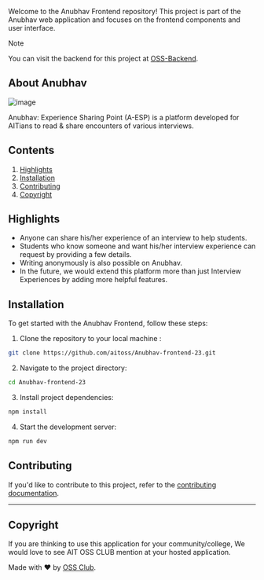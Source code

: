 Welcome to the Anubhav Frontend repository! This project is part of the Anubhav web application and focuses on the frontend components and user interface.

> [!NOTE]  
> You can visit the backend for this project at [OSS-Backend](https://github.com/aitoss/oss-backend).

## About Anubhav

![image](https://github.com/aitoss/Anubhav-frontend-23/assets/91362856/884ea575-8477-41c3-aa95-6a88504259a3)

Anubhav: Experience Sharing Point (A-ESP) is a platform developed for AITians to read & share encounters of various interviews.

## Contents

1. [Highlights](#highlights)
2. [Installation](#installation)
3. [Contributing](#contributing)
4. [Copyright](#copyright)

## Highlights

* Anyone can share his/her experience of an interview to help students.
* Students who know someone and want his/her interview experience can request by providing a few details.
* Writing anonymously is also possible on Anubhav.
* In the future, we would extend this platform more than just Interview Experiences by adding more helpful features.

## Installation

To get started with the Anubhav Frontend, follow these steps:

1. Clone the repository to your local machine :

```bash
git clone https://github.com/aitoss/Anubhav-frontend-23.git
```

2. Navigate to the project directory:

```bash
cd Anubhav-frontend-23
```

3. Install project dependencies:

```bash
npm install
```

4. Start the development server:

```bash
npm run dev
```

## Contributing

If you'd like to contribute to this project, refer to the [contributing documentation](./CONTRIBUTING.md).

<hr>

## Copyright 
If you are thinking to use this application for your community/college, We would love to see AIT OSS CLUB mention at your hosted application.

Made with ❤ by [OSS Club](https://aitoss.club). 
